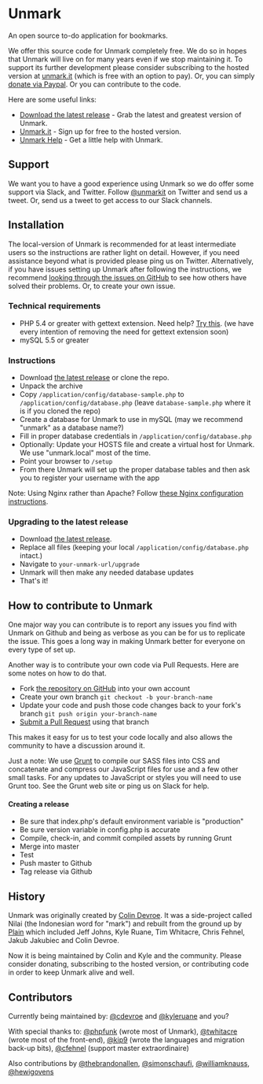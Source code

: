 Unmark
============

An open source to-do application for bookmarks.

We offer this source code for Unmark completely free. We do so in hopes that Unmark will live on for many years even if we stop maintaining it. To support its further development please consider subscribing to the hosted version at [unmark.it](https://unmark.it) (which is free with an option to pay). Or, you can simply [donate via Paypal](https://www.paypal.com/cgi-bin/webscr?cmd=_s-xclick&hosted_button_id=XSYNN4MGM826N). Or you can contribute to the code.

Here are some useful links:

- [Download the latest release](https://github.com/plainmade/unmark/releases) - Grab the latest and greatest version of Unmark.
- [Unmark.it](https://unmark.it) - Sign up for free to the hosted version.
- [Unmark Help](http://help.unmark.it) - Get a little help with Unmark.

Support
----------------

We want you to have a good experience using Unmark so we do offer some support via Slack, and Twitter. Follow [@unmarkit](https://twitter.com/unmarkit) on Twitter and send us a tweet. Or, send us a tweet to get access to our Slack channels.

Installation
----------------

The local-version of Unmark is recommended for at least intermediate users so the instructions are rather light on detail. However, if you need assistance beyond what is provided please ping us on Twitter. Alternatively, if you have issues setting up Unmark after following the instructions, we recommend [looking through the issues on GitHub](https://github.com/plainmade/unmark/issues) to see how others have solved their problems. Or, to create your own issue.

### Technical requirements

- PHP 5.4 or greater with gettext extension. Need help? [Try this](http://php-osx.liip.ch). (we have every intention of removing the need for gettext extension soon)
- mySQL 5.5 or greater

### Instructions

- Download [the latest release](https://github.com/plainmade/unmark/releases) or clone the repo.
- Unpack the archive
- Copy `/application/config/database-sample.php` to `/application/config/database.php` (leave `database-sample.php` where it is if you cloned the repo)
- Create a database for Unmark to use in mySQL (may we recommend "unmark" as a database name?)
- Fill in proper database credentials in `/application/config/database.php`
- Optionally: Update your HOSTS file and create a virtual host for Unmark. We use "unmark.local" most of the time.
- Point your browser to `/setup`
- From there Unmark will set up the proper database tables and then ask you to register your username with the app

Note: Using Nginx rather than Apache? Follow [these Nginx configuration instructions](https://github.com/plainmade/unmark/wiki/Nginx-Configuration).

### Upgrading to the latest release

- Download [the latest release](https://github.com/plainmade/unmark/releases).
- Replace all files (keeping your local `/application/config/database.php` intact.)
- Navigate to `your-unmark-url/upgrade`
- Unmark will then make any needed database updates
- That's it!

How to contribute to Unmark
----------------------------

One major way you can contribute is to report any issues you find with Unmark on Github and being as verbose as you can be for us to replicate the issue. This goes a long way in making Unmark better for everyone on every type of set up.

Another way is to contribute your own code via Pull Requests. Here are some notes on how to do that.

- Fork [the repository on GitHub](https://github.com/plainmade/unmark/) into your own account
- Create your own branch `git checkout -b your-branch-name`
- Update your code and push those code changes back to your fork's branch `git push origin your-branch-name`
- [Submit a Pull Request](https://github.com/plainmade/unmark/pulls) using that branch

This makes it easy for us to test your code locally and also allows the community to have a discussion around it.

Just a note: We use [Grunt](http://gruntjs.com/) to compile our SASS files into CSS and concatenate and compress our JavaScript files for use and a few other small tasks. For any updates to JavaScript or styles you will need to use Grunt too. See the Grunt web site or ping us on Slack for help.

#### Creating a release

- Be sure that index.php's default environment variable is "production"
- Be sure version variable in config.php is accurate
- Compile, check-in, and commit compiled assets by running Grunt
- Merge into master
- Test
- Push master to Github
- Tag release via Github

History
----------------------------
Unmark was originally created by [Colin Devroe](http://cdevroe.com/). It was a side-project called Nilai (the Indonesian word for "mark") and rebuilt from the ground up by [Plain](http://plainmade.com/) which included Jeff Johns, Kyle Ruane, Tim Whitacre, Chris Fehnel, Jakub Jakubiec and Colin Devroe.

Now it is being maintained by Colin and Kyle and the community. Please consider donating, subscribing to the hosted version, or contributing code in order to keep Unmark alive and well.

Contributors
----------------------------

Currently being maintained by: [@cdevroe](https://github.com/cdevroe) and [@kyleruane](https://github.com/kyleruane) and you?

With special thanks to: [@phpfunk](https://github.com/phpfunk) (wrote most of Unmark), [@twhitacre](https://github.com/twhitacre) (wrote most of the front-end), [@kip9](https://github.com/kip9) (wrote the languages and migration back-up bits), [@cfehnel](https://github.com/cfehnel) (support master extraordinaire)

Also contributions by [@thebrandonallen](https://github.com/thebrandonallen), [@simonschaufi](https://github.com/simonschaufi), [@williamknauss](https://github.com/williamknauss), [@hewigovens](https://github.com/hewigovens)
